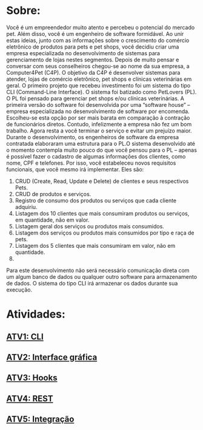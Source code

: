 # Sobre:
Você é um empreendedor muito atento e percebeu o potencial do mercado pet. Além disso, você é um engenheiro de software formidável. Ao unir estas ideias, junto com as informações sobre o crescimento do comércio eletrônico de produtos para pets e pet shops, você decidiu criar uma empresa especializada no desenvolvimento de sistemas para gerenciamento de lojas nestes segmentos. Depois de muito pensar e conversar com seus conselheiros chegou-se ao nome da sua empresa, a Computer4Pet (C4P). O objetivo da C4P é desenvolver sistemas para atender, lojas de comércio eletrônico, pet shops e clínicas veterinárias em geral. O primeiro projeto que recebeu investimento foi um sistema do tipo CLI (Command-Line Interface). O sistema foi batizado como PetLovers (PL). O PL foi pensado para gerenciar pet shops e/ou clínicas veterinárias. A primeira versão do software foi desenvolvida por uma “software house” – empresa especializada no desenvolvimento de software por encomenda. Escolheu-se esta opção por ser mais barata em comparação à contração de funcionários diretos. Contudo, infelizmente a empresa não fez um bom trabalho. Agora resta a você terminar o serviço e evitar um prejuízo maior. Durante o desenvolvimento, os engenheiros de software da empresa contratada elaboraram uma estrutura para o PL.O sistema desenvolvido até o momento contempla muito pouco do que você pensou para o PL – apenas é possível fazer o cadastro de algumas informações dos clientes, como nome, CPF e telefones. Por isso, você estabeleceu novos requisitos funcionais, que você mesmo irá implementar. Eles são: 
1. CRUD (Create, Read, Update e Delete) de clientes e seus respectivos Pets. 
2. CRUD de produtos e serviços. 
3. Registro de consumo dos produtos ou serviços que cada cliente adquiriu. 
4. Listagem dos 10 clientes que mais consumiram produtos ou serviços, em quantidade, não em valor. 
5. Listagem geral dos serviços ou produtos mais consumidos. 
6. Listagem dos serviços ou produtos mais consumidos por tipo e raça de pets. 
7. Listagem dos 5 clientes que mais consumiram em valor, não em quantidade.
8. 
Para este desenvolvimento não será necessário comunicação direta com um algum banco de dados ou qualquer outro software para armazenamento de dados. O sistema do tipo CLI irá armazenar os dados durante sua execução.

# Atividades:
## <a href='https://github.com/GaSiqueira/Atividades-TP-2023/tree/Atv1'>**ATV1: CLI**</a>
## <a href='https://github.com/GaSiqueira/Atividades-TP-2023/tree/Atv2'>**ATV2: Interface gráfica**</a>
## <a href='https://github.com/GaSiqueira/Atividades-TP-2023/tree/Atv3'>**ATV3: Hooks**</a>
## <a href='https://github.com/GaSiqueira/Atividades-TP-2023/tree/Atv4'>**ATV4: REST**</a>
## <a href='https://github.com/GaSiqueira/Atividades-TP-2023/tree/Atv5'>**ATV5: Integração**</a>
